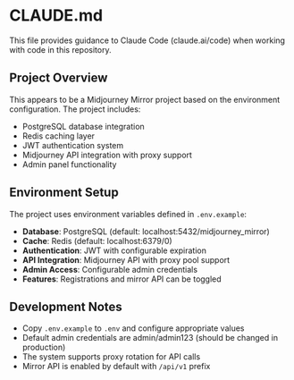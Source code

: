 # CLAUDE.md

This file provides guidance to Claude Code (claude.ai/code) when working with code in this repository.

## Project Overview

This appears to be a Midjourney Mirror project based on the environment configuration. The project includes:

- PostgreSQL database integration
- Redis caching layer  
- JWT authentication system
- Midjourney API integration with proxy support
- Admin panel functionality

## Environment Setup

The project uses environment variables defined in `.env.example`:

- **Database**: PostgreSQL (default: localhost:5432/midjourney_mirror)
- **Cache**: Redis (default: localhost:6379/0)
- **Authentication**: JWT with configurable expiration
- **API Integration**: Midjourney API with proxy pool support
- **Admin Access**: Configurable admin credentials
- **Features**: Registrations and mirror API can be toggled

## Development Notes

- Copy `.env.example` to `.env` and configure appropriate values
- Default admin credentials are admin/admin123 (should be changed in production)
- The system supports proxy rotation for API calls
- Mirror API is enabled by default with `/api/v1` prefix